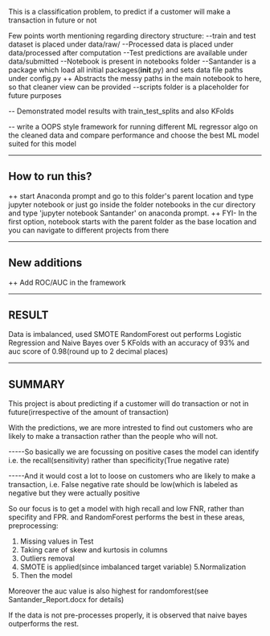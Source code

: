 This is a classification problem, to predict if a customer will make a transaction in future or not

Few points worth mentioning regarding directory structure:
--train and test dataset is placed under data/raw/
--Processed data is placed under data/processed after computation
--Test predictions are available under data/submitted
--Notebook is present in notebooks folder
--Santander is a package which load all initial packages(__init__.py) and sets data file paths under config.py
  ++ Abstracts the messy paths in the main notebook to here, so that cleaner view can be provided
--scripts folder is a placeholder for future purposes

-- Demonstrated model results with train_test_splits and also KFolds 

-- write a OOPS style framework for running different ML regressor algo on the cleaned data and compare performance and choose the best ML model suited for this model

---------------------------------------------------
How to run this?
-----------------------------------------------------
  ++ start Anaconda prompt and go to this folder's parent location and type jupyter notebook or just go inside the folder notebooks in the cur directory and type 'jupyter notebook Santander' on anaconda prompt.
  ++ FYI- In the first option, notebook starts with the parent folder as the base location and you can navigate to different projects from there

---------------------------------------------------
New additions
--------------------------------------------------
++ Add ROC/AUC in the framework

-------------------------------------------------- 
RESULT
--------------------------------------------------
Data is imbalanced, used SMOTE
RandomForest out performs Logistic Regression and Naive Bayes over 5 KFolds with an accuracy of 93% and auc score of 0.98(round up to 2 decimal places)

------------------------------------------------------
SUMMARY
----------------------------------------------------
This project is about predicting if a customer will do transaction or not in future(irrespective of the amount of transaction)

With the predictions, we are more intrested to find out customers who are likely to make a transaction rather than the people who will not.

-----So basically we are focussing on positive cases the model can identify i.e. the recall(sensitivity) rather than specificity(True negative rate)

-----And it would cost a lot to loose on customers who are likely to make a transaction, i.e. False negative rate should be low(which is labeled as negative but they were actually positive

So our focus is to get a model with high recall and low FNR, rather than specifity and FPR.
and RandomForest performs the best in these areas, preprocessing:
1. Missing values in Test
2. Taking care of skew and kurtosis in columns
3. Outliers removal
4. SMOTE is applied(since imbalanced target variable) 
5.Normalization
6. Then the model

Moreover the auc value is also highest for randomforest(see Santander_Report.docx for details)

If the data is not pre-processes properly, it is observed that naive bayes outperforms the rest.

